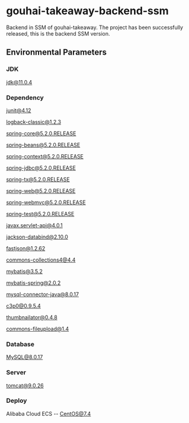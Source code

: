 # gouhai-takeaway-backend-ssm
Backend in SSM of gouhai-takeaway. The project has been successfully released, this is the backend SSM version.

## Environmental Parameters

### JDK

jdk@11.0.4

### Dependency

junit@4.12

logback-classic@1.2.3

spring-core@5.2.0.RELEASE

spring-beans@5.2.0.RELEASE

spring-context@5.2.0.RELEASE

spring-jdbc@5.2.0.RELEASE

spring-tx@5.2.0.RELEASE

spring-web@5.2.0.RELEASE

spring-webmvc@5.2.0.RELEASE

spring-test@5.2.0.RELEASE

javax.servlet-api@4.0.1

jackson-databind@2.10.0

fastjson@1.2.62

commons-collections4@4.4

mybatis@3.5.2

mybatis-spring@2.0.2

mysql-connector-java@8.0.17

c3p0@0.9.5.4

thumbnailator@0.4.8

commons-fileupload@1.4

### Database

MySQL@8.0.17

### Server

tomcat@9.0.26

### Deploy

Alibaba Cloud ECS -- CentOS@7.4
